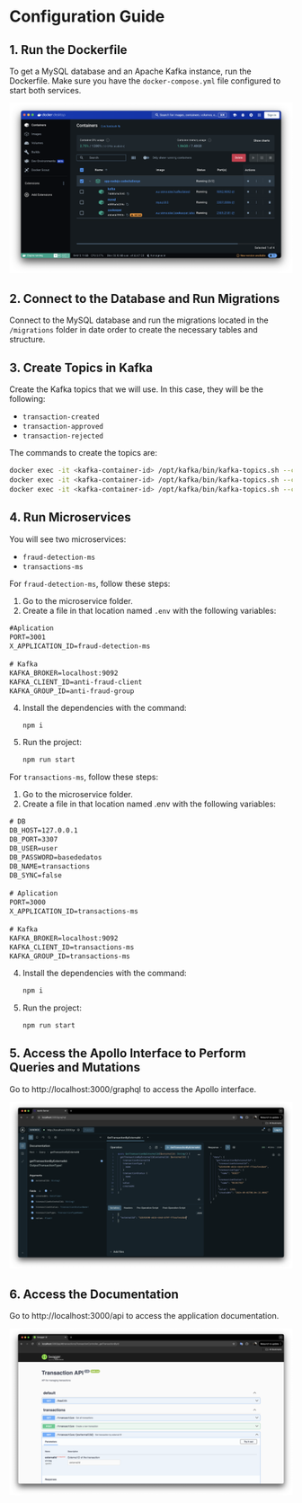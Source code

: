 # Configuration Guide

## 1. Run the Dockerfile

To get a MySQL database and an Apache Kafka instance, run the Dockerfile. Make sure you have the `docker-compose.yml` file configured to start both services.

![Docker](./config-images/docker.png)

## 2. Connect to the Database and Run Migrations

Connect to the MySQL database and run the migrations located in the `/migrations` folder in date order to create the necessary tables and structure.

## 3. Create Topics in Kafka

Create the Kafka topics that we will use. In this case, they will be the following:

- `transaction-created`
- `transaction-approved`
- `transaction-rejected`

The commands to create the topics are:

```bash
docker exec -it <kafka-container-id> /opt/kafka/bin/kafka-topics.sh --create --zookeeper zookeeper:2181 --replication-factor 1 --partitions 1 --topic transaction-created
docker exec -it <kafka-container-id> /opt/kafka/bin/kafka-topics.sh --create --zookeeper zookeeper:2181 --replication-factor 1 --partitions 1 --topic transaction-approved
docker exec -it <kafka-container-id> /opt/kafka/bin/kafka-topics.sh --create --zookeeper zookeeper:2181 --replication-factor 1 --partitions 1 --topic transaction-rejected
```

## 4. Run Microservices

You will see two microservices:

- `fraud-detection-ms`
- `transactions-ms`

For `fraud-detection-ms`, follow these steps:

1. Go to the microservice folder.
2. Create a file in that location named `.env` with the following variables:

  ```env
  #Aplication
  PORT=3001
  X_APPLICATION_ID=fraud-detection-ms

  # Kafka
  KAFKA_BROKER=localhost:9092
  KAFKA_CLIENT_ID=anti-fraud-client
  KAFKA_GROUP_ID=anti-fraud-group
  ```

4. Install the dependencies with the command:
   ```bash
   npm i
   ```

5. Run the project:
   ```bash
   npm run start
   ```

For `transactions-ms`, follow these steps:

1. Go to the microservice folder.
2. Create a file in that location named .env with the following variables:

```env
# DB
DB_HOST=127.0.0.1
DB_PORT=3307
DB_USER=user
DB_PASSWORD=basededatos
DB_NAME=transactions
DB_SYNC=false

# Aplication
PORT=3000
X_APPLICATION_ID=transactions-ms

# Kafka
KAFKA_BROKER=localhost:9092
KAFKA_CLIENT_ID=transactions-ms
KAFKA_GROUP_ID=transactions-ms
```

4. Install the dependencies with the command:
   ```bash
   npm i
   ```

5. Run the project:
   ```bash
   npm run start
   ```

## 5. Access the Apollo Interface to Perform Queries and Mutations

Go to http://localhost:3000/graphql to access the Apollo interface.

![GraphQL](./config-images/graphql.png)

## 6. Access the Documentation

Go to http://localhost:3000/api to access the application documentation.

![Swagger Documentation](./config-images/swagger-doc.png)